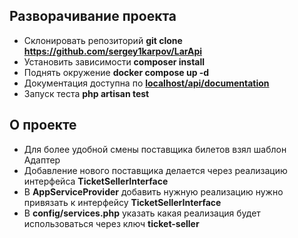 ## Разворачивание проекта

- Склонировать репозиторий **git clone https://github.com/sergey1karpov/LarApi**
- Установить зависимости **composer install**
- Поднять окружение **docker compose up -d**
- Документация доступна по **[localhost/api/documentation]()**
- Запуск теста **php artisan test**

## О проекте

- Для более удобной смены поставщика билетов взял шаблон Адаптер
- Добавление нового поставщика делается через реализацию интерфейса **TicketSellerInterface**
- В **AppServiceProvider** добавить нужную реализацию нужно привязать к интерфейсу **TicketSellerInterface**
- В **config/services.php** указать какая реализация будет использоваться через ключ **ticket-seller**
